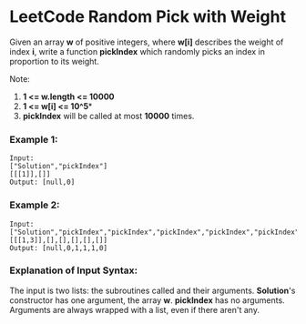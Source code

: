 # LeetCode Random Pick with Weight
Given an array **w** of positive integers, where **w[i]** describes the weight of index **i**, write a function **pickIndex** which randomly picks an index in proportion to its weight.

Note:

   1. **1 <= w.length <= 10000**
   2. **1 <= w[i] <= 10^5***
   3. **pickIndex** will be called at most **10000** times.

### Example 1:
```
Input: 
["Solution","pickIndex"]
[[[1]],[]]
Output: [null,0]
```

### Example 2:
```
Input: 
["Solution","pickIndex","pickIndex","pickIndex","pickIndex","pickIndex"]
[[[1,3]],[],[],[],[],[]]
Output: [null,0,1,1,1,0]
```

### Explanation of Input Syntax:

The input is two lists: the subroutines called and their arguments. **Solution**'s constructor has one argument, the array **w**. **pickIndex** has no arguments. Arguments are always wrapped with a list, even if there aren't any.